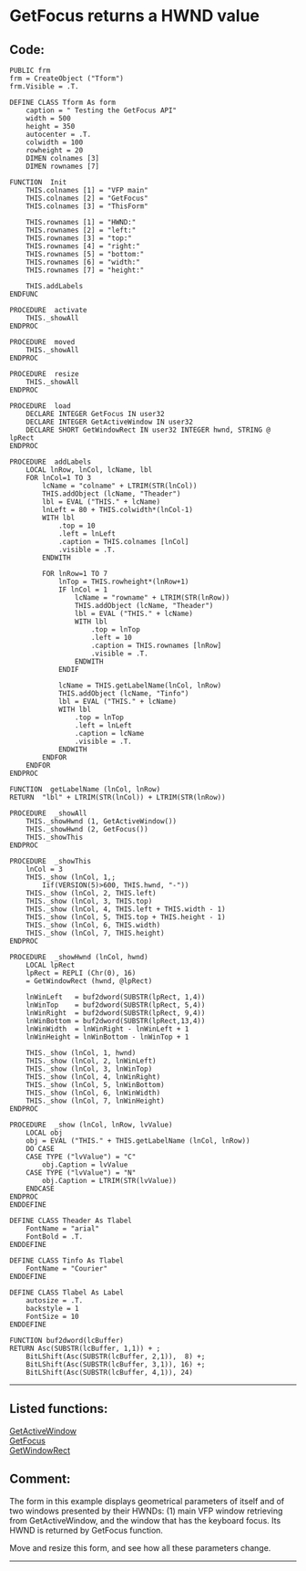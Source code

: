 <link rel="stylesheet" type="text/css" href="../css/win32api.css">  
<link rel="stylesheet" href="https://cdnjs.cloudflare.com/ajax/libs/font-awesome/4.7.0/css/font-awesome.min.css">

# GetFocus returns a HWND value

## Code:
```foxpro  
PUBLIC frm
frm = CreateObject ("Tform")
frm.Visible = .T.

DEFINE CLASS Tform As form
	caption = " Testing the GetFocus API"
	width = 500
	height = 350
	autocenter = .T.
	colwidth = 100
	rowheight = 20
	DIMEN colnames [3]
	DIMEN rownames [7]
	
FUNCTION  Init
	THIS.colnames [1] = "VFP main"
	THIS.colnames [2] = "GetFocus"
	THIS.colnames [3] = "ThisForm"
	
	THIS.rownames [1] = "HWND:"
	THIS.rownames [2] = "left:"
	THIS.rownames [3] = "top:"
	THIS.rownames [4] = "right:"
	THIS.rownames [5] = "bottom:"
	THIS.rownames [6] = "width:"
	THIS.rownames [7] = "height:"

	THIS.addLabels
ENDFUNC

PROCEDURE  activate
	THIS._showAll
ENDPROC

PROCEDURE  moved
	THIS._showAll
ENDPROC

PROCEDURE  resize
	THIS._showAll
ENDPROC

PROCEDURE  load
	DECLARE INTEGER GetFocus IN user32
	DECLARE INTEGER GetActiveWindow IN user32
	DECLARE SHORT GetWindowRect IN user32 INTEGER hwnd, STRING @ lpRect
ENDPROC

PROCEDURE  addLabels
	LOCAL lnRow, lnCol, lcName, lbl
	FOR lnCol=1 TO 3
		lcName = "colname" + LTRIM(STR(lnCol))
		THIS.addObject (lcName, "Theader")
		lbl = EVAL ("THIS." + lcName)
		lnLeft = 80 + THIS.colwidth*(lnCol-1)
		WITH lbl
			.top = 10
			.left = lnLeft
			.caption = THIS.colnames [lnCol]
			.visible = .T.
		ENDWITH

		FOR lnRow=1 TO 7
			lnTop = THIS.rowheight*(lnRow+1)
			IF lnCol = 1
				lcName = "rowname" + LTRIM(STR(lnRow))
				THIS.addObject (lcName, "Theader")
				lbl = EVAL ("THIS." + lcName)
				WITH lbl
					.top = lnTop
					.left = 10
					.caption = THIS.rownames [lnRow]
					.visible = .T.
				ENDWITH
			ENDIF

			lcName = THIS.getLabelName(lnCol, lnRow)
			THIS.addObject (lcName, "Tinfo")
			lbl = EVAL ("THIS." + lcName)
			WITH lbl
				.top = lnTop
				.left = lnLeft
				.caption = lcName
				.visible = .T.
			ENDWITH
		ENDFOR
	ENDFOR
ENDPROC

FUNCTION  getLabelName (lnCol, lnRow)
RETURN  "lbl" + LTRIM(STR(lnCol)) + LTRIM(STR(lnRow))

PROCEDURE  _showAll
	THIS._showHwnd (1, GetActiveWindow())
	THIS._showHwnd (2, GetFocus())
	THIS._showThis
ENDPROC

PROCEDURE  _showThis
	lnCol = 3
	THIS._show (lnCol, 1,;
		Iif(VERSION(5)>600, THIS.hwnd, "-"))
	THIS._show (lnCol, 2, THIS.left)
	THIS._show (lnCol, 3, THIS.top)
	THIS._show (lnCol, 4, THIS.left + THIS.width - 1)
	THIS._show (lnCol, 5, THIS.top + THIS.height - 1)
	THIS._show (lnCol, 6, THIS.width)
	THIS._show (lnCol, 7, THIS.height)
ENDPROC

PROCEDURE  _showHwnd (lnCol, hwnd)
	LOCAL lpRect
	lpRect = REPLI (Chr(0), 16)
	= GetWindowRect (hwnd, @lpRect)

	lnWinLeft   = buf2dword(SUBSTR(lpRect, 1,4))
	lnWinTop    = buf2dword(SUBSTR(lpRect, 5,4))
	lnWinRight  = buf2dword(SUBSTR(lpRect, 9,4))
	lnWinBottom = buf2dword(SUBSTR(lpRect,13,4))
	lnWinWidth  = lnWinRight - lnWinLeft + 1
	lnWinHeight = lnWinBottom - lnWinTop + 1

	THIS._show (lnCol, 1, hwnd)
	THIS._show (lnCol, 2, lnWinLeft)
	THIS._show (lnCol, 3, lnWinTop)
	THIS._show (lnCol, 4, lnWinRight)
	THIS._show (lnCol, 5, lnWinBottom)
	THIS._show (lnCol, 6, lnWinWidth)
	THIS._show (lnCol, 7, lnWinHeight)
ENDPROC

PROCEDURE  _show (lnCol, lnRow, lvValue)
	LOCAL obj
	obj = EVAL ("THIS." + THIS.getLabelName (lnCol, lnRow))
	DO CASE
	CASE TYPE ("lvValue") = "C"
		obj.Caption = lvValue
	CASE TYPE ("lvValue") = "N"
		obj.Caption = LTRIM(STR(lvValue))
	ENDCASE
ENDPROC
ENDDEFINE

DEFINE CLASS Theader As Tlabel
	FontName = "arial"
	FontBold = .T.
ENDDEFINE

DEFINE CLASS Tinfo As Tlabel
	FontName = "Courier"
ENDDEFINE

DEFINE CLASS Tlabel As Label
	autosize = .T.
	backstyle = 1
	FontSize = 10
ENDDEFINE

FUNCTION buf2dword(lcBuffer)
RETURN Asc(SUBSTR(lcBuffer, 1,1)) + ;
	BitLShift(Asc(SUBSTR(lcBuffer, 2,1)),  8) +;
	BitLShift(Asc(SUBSTR(lcBuffer, 3,1)), 16) +;
	BitLShift(Asc(SUBSTR(lcBuffer, 4,1)), 24)  
```  
***  


## Listed functions:
[GetActiveWindow](../libraries/user32/GetActiveWindow.md)  
[GetFocus](../libraries/user32/GetFocus.md)  
[GetWindowRect](../libraries/user32/GetWindowRect.md)  

## Comment:
The form in this example displays geometrical parameters of itself and of two windows presented by their HWNDs: (1) main VFP window retrieving from GetActiveWindow, and the window that has the keyboard focus. Its HWND is returned by GetFocus function.  
  
Move and resize this form, and see how all these parameters change.  
  
***  

